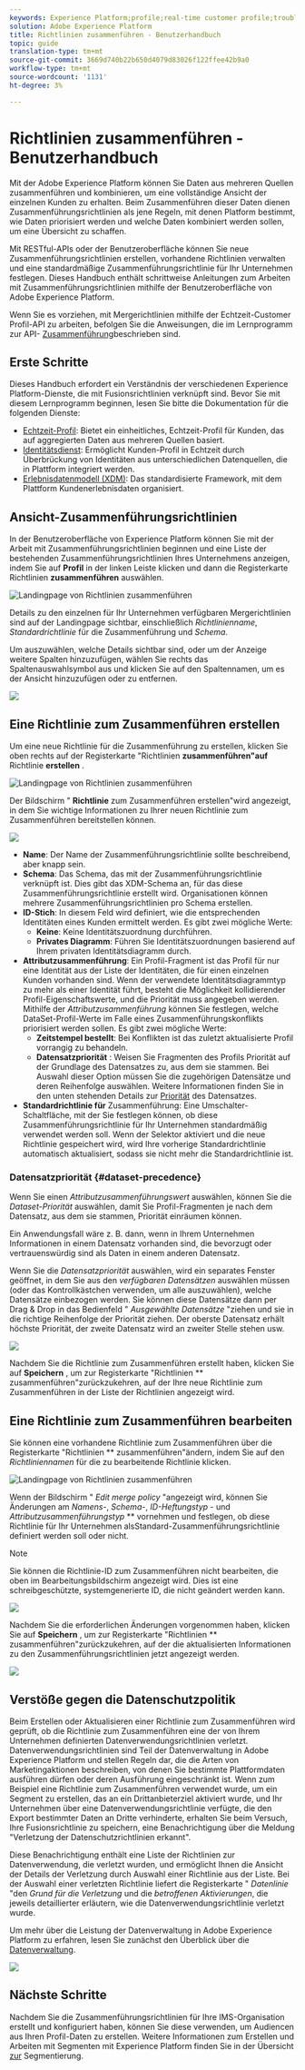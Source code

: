 ```yaml
---
keywords: Experience Platform;profile;real-time customer profile;troubleshooting;API
solution: Adobe Experience Platform
title: Richtlinien zusammenführen - Benutzerhandbuch
topic: guide
translation-type: tm+mt
source-git-commit: 3669d740b22b650d4079d83026f122ffee42b9a0
workflow-type: tm+mt
source-wordcount: '1131'
ht-degree: 3%

---
```



# Richtlinien zusammenführen - Benutzerhandbuch

Mit der Adobe Experience Platform können Sie Daten aus mehreren Quellen zusammenführen und kombinieren, um eine vollständige Ansicht der einzelnen Kunden zu erhalten. Beim Zusammenführen dieser Daten dienen Zusammenführungsrichtlinien als jene Regeln, mit denen Platform bestimmt, wie Daten priorisiert werden und welche Daten kombiniert werden sollen, um eine Übersicht zu schaffen.

Mit RESTful-APIs oder der Benutzeroberfläche können Sie neue Zusammenführungsrichtlinien erstellen, vorhandene Richtlinien verwalten und eine standardmäßige Zusammenführungsrichtlinie für Ihr Unternehmen festlegen. Dieses Handbuch enthält schrittweise Anleitungen zum Arbeiten mit Zusammenführungsrichtlinien mithilfe der Benutzeroberfläche von Adobe Experience Platform.

Wenn Sie es vorziehen, mit Mergerichtlinien mithilfe der Echtzeit-Customer Profil-API zu arbeiten, befolgen Sie die Anweisungen, die im Lernprogramm zur API- [Zusammenführung](../api/merge-policies.md)beschrieben sind.

## Erste Schritte

Dieses Handbuch erfordert ein Verständnis der verschiedenen Experience Platform-Dienste, die mit Fusionsrichtlinien verknüpft sind. Bevor Sie mit diesem Lernprogramm beginnen, lesen Sie bitte die Dokumentation für die folgenden Dienste:

* [Echtzeit-Profil](../home.md): Bietet ein einheitliches, Echtzeit-Profil für Kunden, das auf aggregierten Daten aus mehreren Quellen basiert.
* [Identitätsdienst](../../identity-service/home.md): Ermöglicht Kunden-Profil in Echtzeit durch Überbrückung von Identitäten aus unterschiedlichen Datenquellen, die in Plattform integriert werden.
* [Erlebnisdatenmodell (XDM)](../../xdm/home.md): Das standardisierte Framework, mit dem Plattform Kundenerlebnisdaten organisiert.

## Ansicht-Zusammenführungsrichtlinien

In der Benutzeroberfläche von Experience Platform können Sie mit der Arbeit mit Zusammenführungsrichtlinien beginnen und eine Liste der bestehenden Zusammenführungsrichtlinien Ihres Unternehmens anzeigen, indem Sie auf **Profil** in der linken Leiste klicken und dann die Registerkarte Richtlinien **zusammenführen** auswählen.

![Landingpage von Richtlinien zusammenführen](../images/merge-policies/landing.png)

Details zu den einzelnen für Ihr Unternehmen verfügbaren Mergerichtlinien sind auf der Landingpage sichtbar, einschließlich *Richtlinienname*, *Standardrichtlinie* für die Zusammenführung und *Schema*.

Um auszuwählen, welche Details sichtbar sind, oder um der Anzeige weitere Spalten hinzuzufügen, wählen Sie rechts das Spaltenauswahlsymbol aus und klicken Sie auf den Spaltennamen, um es der Ansicht hinzuzufügen oder zu entfernen.

![](../images/merge-policies/adjust-view.png)

## Eine Richtlinie zum Zusammenführen erstellen

Um eine neue Richtlinie für die Zusammenführung zu erstellen, klicken Sie oben rechts auf der Registerkarte &quot;Richtlinien **zusammenführen&quot;auf** Richtlinie **erstellen** .

![Landingpage von Richtlinien zusammenführen](../images/merge-policies/create-new.png)

Der Bildschirm &quot; **Richtlinie** zum Zusammenführen erstellen&quot;wird angezeigt, in dem Sie wichtige Informationen zu Ihrer neuen Richtlinie zum Zusammenführen bereitstellen können.

![](../images/merge-policies/create.png)

* **Name**: Der Name der Zusammenführungsrichtlinie sollte beschreibend, aber knapp sein.
* **Schema**: Das Schema, das mit der Zusammenführungsrichtlinie verknüpft ist. Dies gibt das XDM-Schema an, für das diese Zusammenführungsrichtlinie erstellt wird. Organisationen können mehrere Zusammenführungsrichtlinien pro Schema erstellen.
* **ID-Stich**: In diesem Feld wird definiert, wie die entsprechenden Identitäten eines Kunden ermittelt werden. Es gibt zwei mögliche Werte:
   * **Keine**: Keine Identitätszuordnung durchführen.
   * **Privates Diagramm**: Führen Sie Identitätszuordnungen basierend auf Ihrem privaten Identitätsdiagramm durch.
* **Attributzusammenführung**: Ein Profil-Fragment ist das Profil für nur eine Identität aus der Liste der Identitäten, die für einen einzelnen Kunden vorhanden sind. Wenn der verwendete Identitätsdiagrammtyp zu mehr als einer Identität führt, besteht die Möglichkeit kollidierender Profil-Eigenschaftswerte, und die Priorität muss angegeben werden. Mithilfe der *Attributzusammenführung* können Sie festlegen, welche DataSet-Profil-Werte im Falle eines Zusammenführungskonflikts priorisiert werden sollen. Es gibt zwei mögliche Werte:
   * **Zeitstempel bestellt**: Bei Konflikten ist das zuletzt aktualisierte Profil vorrangig zu behandeln.
   * **Datensatzpriorität** : Weisen Sie Fragmenten des Profils Priorität auf der Grundlage des Datensatzes zu, aus dem sie stammen. Bei Auswahl dieser Option müssen Sie die zugehörigen Datensätze und deren Reihenfolge auswählen. Weitere Informationen finden Sie in den unten stehenden Details zur [Priorität](#dataset-precedence) des Datensatzes.
* **Standardrichtlinie für** Zusammenführung: Eine Umschalter-Schaltfläche, mit der Sie festlegen können, ob diese Zusammenführungsrichtlinie für Ihr Unternehmen standardmäßig verwendet werden soll. Wenn der Selektor aktiviert und die neue Richtlinie gespeichert wird, wird Ihre vorherige Standardrichtlinie automatisch aktualisiert, sodass sie nicht mehr die Standardrichtlinie ist.

### Datensatzpriorität {#dataset-precedence}

Wenn Sie einen *Attributzusammenführungswert* auswählen, können Sie die *Dataset-Priorität* auswählen, damit Sie Profil-Fragmenten je nach dem Datensatz, aus dem sie stammen, Priorität einräumen können.

Ein Anwendungsfall wäre z. B. dann, wenn in Ihrem Unternehmen Informationen in einem Datensatz vorhanden sind, die bevorzugt oder vertrauenswürdig sind als Daten in einem anderen Datensatz.

Wenn Sie die *Datensatzpriorität* auswählen, wird ein separates Fenster geöffnet, in dem Sie aus den *verfügbaren Datensätzen* auswählen müssen (oder das Kontrollkästchen verwenden, um alle auszuwählen), welche Datensätze einbezogen werden. Sie können diese Datensätze dann per Drag &amp; Drop in das Bedienfeld &quot; *Ausgewählte Datensätze* &quot;ziehen und sie in die richtige Reihenfolge der Priorität ziehen. Der oberste Datensatz erhält höchste Priorität, der zweite Datensatz wird an zweiter Stelle stehen usw.

![](../images/merge-policies/dataset-precedence.png)

Nachdem Sie die Richtlinie zum Zusammenführen erstellt haben, klicken Sie auf **Speichern** , um zur Registerkarte &quot;Richtlinien ** zusammenführen&quot;zurückzukehren, auf der Ihre neue Richtlinie zum Zusammenführen in der Liste der Richtlinien angezeigt wird.

## Eine Richtlinie zum Zusammenführen bearbeiten

Sie können eine vorhandene Richtlinie zum Zusammenführen über die Registerkarte &quot;Richtlinien ** zusammenführen&quot;ändern, indem Sie auf den *Richtliniennamen* für die zu bearbeitende Richtlinie klicken.

![Landingpage von Richtlinien zusammenführen](../images/merge-policies/select-edit.png)

Wenn der Bildschirm &quot; *Edit merge policy* &quot;angezeigt wird, können Sie Änderungen am *Namens*-, *Schema*-, *ID-Heftungstyp* - und *Attributzusammenführungstyp* ** vornehmen und festlegen, ob diese Richtlinie für Ihr Unternehmen alsStandard-Zusammenführungsrichtlinie definiert werden soll oder nicht.

>[!Note]
>Sie können die Richtlinie-ID zum Zusammenführen nicht bearbeiten, die oben im Bearbeitungsbildschirm angezeigt wird. Dies ist eine schreibgeschützte, systemgenerierte ID, die nicht geändert werden kann.

![](../images/merge-policies/edit-screen.png)

Nachdem Sie die erforderlichen Änderungen vorgenommen haben, klicken Sie auf **Speichern** , um zur Registerkarte &quot;Richtlinien ** zusammenführen&quot;zurückzukehren, auf der die aktualisierten Informationen zu den Zusammenführungsrichtlinien jetzt angezeigt werden.

![](../images/merge-policies/edited.png)

## Verstöße gegen die Datenschutzpolitik

Beim Erstellen oder Aktualisieren einer Richtlinie zum Zusammenführen wird geprüft, ob die Richtlinie zum Zusammenführen eine der von Ihrem Unternehmen definierten Datenverwendungsrichtlinien verletzt. Datenverwendungsrichtlinien sind Teil der Datenverwaltung in Adobe Experience Platform und stellen Regeln dar, die die Arten von Marketingaktionen beschreiben, von denen Sie bestimmte Plattformdaten ausführen dürfen oder deren Ausführung eingeschränkt ist. Wenn zum Beispiel eine Richtlinie zum Zusammenführen verwendet wurde, um ein Segment zu erstellen, das an ein Drittanbieterziel aktiviert wurde, und Ihr Unternehmen über eine Datenverwendungsrichtlinie verfügte, die den Export bestimmter Daten an Dritte verhinderte, erhalten Sie beim Versuch, Ihre Fusionsrichtlinie zu speichern, eine Benachrichtigung über die Meldung &quot;Verletzung der Datenschutzrichtlinien erkannt&quot;.

Diese Benachrichtigung enthält eine Liste der Richtlinien zur Datenverwendung, die verletzt wurden, und ermöglicht Ihnen die Ansicht der Details der Verletzung durch Auswahl einer Richtlinie aus der Liste. Bei der Auswahl einer verletzten Richtlinie liefert die Registerkarte &quot; *Datenlinie* &quot;den *Grund für die Verletzung* und die *betroffenen Aktivierungen*, die jeweils detaillierter erläutern, wie die Datenverwendungsrichtlinie verletzt wurde.

Um mehr über die Leistung der Datenverwaltung in Adobe Experience Platform zu erfahren, lesen Sie zunächst den Überblick über die [Datenverwaltung](../../data-governance/home.md).

![](../images/merge-policies/policy-violation.png)

## Nächste Schritte

Nachdem Sie die Zusammenführungsrichtlinien für Ihre IMS-Organisation erstellt und konfiguriert haben, können Sie diese verwenden, um Audiencen aus Ihren Profil-Daten zu erstellen. Weitere Informationen zum Erstellen und Arbeiten mit Segmenten mit Experience Platform finden Sie in der Übersicht [zur](../../segmentation/home.md) Segmentierung.